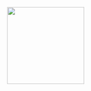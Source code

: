 <div>
  <a href="https://github.com/flavio-junior">
    <img height="180em" src="https://github-readme-stats.vercel.app/api?username=flavio-junior&show_icons=true&theme=dark&include_all_commits=true&count_private=true"/>
  </a>
</div>  
